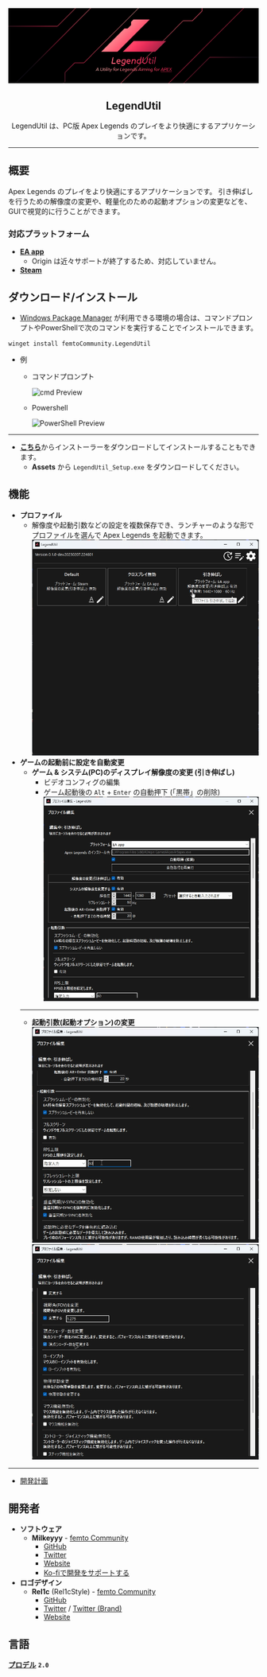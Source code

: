 <div align="center">
<img src="https://github.com/femtoCommunity/LegendUtil/blob/main/Resources/Logo/LegendUtil_Banner.png?raw=true" alt="LegendUtil Banner" title="LegendUtil">
</div>
<h2 align="center">LegendUtil</h2>
<p align="center">LegendUtil は、PC版 Apex Legends のプレイをより快適にするアプリケーションです。</p>

---

## 概要
Apex Legends のプレイをより快適にするアプリケーションです。
引き伸ばしを行うための解像度の変更や、軽量化のための起動オプションの変更などを、GUIで視覚的に行うことができます。

### 対応プラットフォーム
- [**EA app**](https://www.ea.com/ja-jp/ea-app)
  - Origin は近々サポートが終了するため、対応していません。
- [**Steam**](https://store.steampowered.com)

## ダウンロード/インストール
- [Windows Package Manager](https://apps.microsoft.com/store/detail/9NBLGGH4NNS1) が利用できる環境の場合は、コマンドプロンプトやPowerShellで次のコマンドを実行することでインストールできます。
```
winget install femtoCommunity.LegendUtil
```

- 例
  - コマンドプロンプト

    ![cmd Preview](https://user-images.githubusercontent.com/59532514/223331635-8ebdbc30-e658-4776-8709-eee5d1cd8a61.png)

  - Powershell

    ![PowerShell Preview](https://user-images.githubusercontent.com/59532514/223331108-f1b908cb-8399-4117-89f4-ea2a155dae61.png)

---

- [**こちら**](https://github.com/femtoCommunity/LegendUtil/releases)からインストーラーをダウンロードしてインストールすることもできます。
  - **Assets** から `LegendUtil_Setup.exe` をダウンロードしてください。

## 機能
- **プロファイル**
	- 解像度や起動引数などの設定を複数保存でき、ランチャーのような形でプロファイルを選んで Apex Legends を起動できます。
  ![Main Panel Preview 1](https://github.com/femtoCommunity/LegendUtil/blob/main/Resources/Previews/MainPanel_1.jpeg)
- **ゲームの起動前に設定を自動変更**
  - **ゲーム & システム(PC)のディスプレイ解像度の変更 (引き伸ばし)**
  	- ビデオコンフィグの編集
    - ゲーム起動後の `Alt` + `Enter` の自動押下 (「黒帯」の削除)
  ![Profile Edit Panel Preview 1](https://github.com/femtoCommunity/LegendUtil/blob/main/Resources/Previews/ProfileEditPanel_1.jpeg)
  ---
  - **起動引数(起動オプション)の変更**
  ![Profile Edit Panel Preview 2](https://github.com/femtoCommunity/LegendUtil/blob/main/Resources/Previews/ProfileEditPanel_2.jpeg)
  ![Profile Edit Panel Preview 3](https://github.com/femtoCommunity/LegendUtil/blob/main/Resources/Previews/ProfileEditPanel_3.jpeg)

---

- [開発計画](https://github.com/orgs/femtoCommunity/projects/1/views/2?layout=board)

## 開発者
- **ソフトウェア**
  - **Milkeyyy** - [femto Community](https://femtocommunity.com/)
    - [GitHub](https://github.com/Milkeyyy)
    - [Twitter](https://twitter.com/Milkeyyy_53)
    - [Website](https://milkeyyy.com/)
    - [Ko-fiで開発をサポートする](https://ko-fi.com/milkeyyy)
- **ロゴデザイン**
  - **Rel1c** (Rel1cStyle) - [femto Community](https://femtocommunity.com/)
    - [GitHub](https://github.com/Rel1c393)
    - [Twitter](https://twitter.com/Apex_tyaneko) / [Twitter (Brand)](https://twitter.com/Rel1cStyle)
    - [Website](https://rel1c.work/)

## 言語
[**プロデル**](https://produ.irelang.jp/) **`2.0`**
